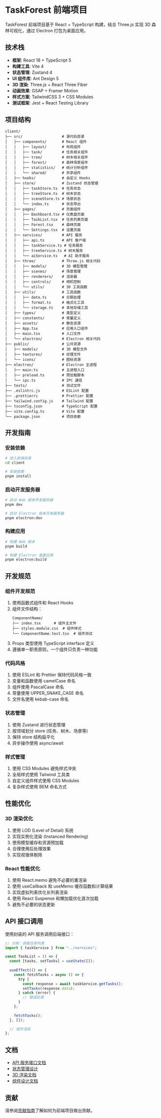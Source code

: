 # TaskForest 前端项目

TaskForest 前端项目基于 React + TypeScript 构建，结合 Three.js 实现 3D 森林可视化，通过 Electron 打包为桌面应用。

## 技术栈

- **框架**: React 18 + TypeScript 5
- **构建工具**: Vite 4
- **状态管理**: Zustand 4
- **UI 组件库**: Ant Design 5
- **3D 渲染**: Three.js + React Three Fiber
- **动画效果**: GSAP + Framer Motion
- **样式方案**: TailwindCSS 3 + CSS Modules
- **测试框架**: Jest + React Testing Library

## 项目结构

```
client/
├── src/                  # 源代码目录
│   ├── components/       # React 组件
│   │   ├── layout/       # 布局组件
│   │   ├── task/         # 任务相关组件
│   │   ├── tree/         # 树木相关组件
│   │   ├── forest/       # 森林场景组件
│   │   ├── statistics/   # 统计分析组件
│   │   └── shared/       # 共享组件
│   ├── hooks/            # 自定义 Hooks
│   ├── store/            # Zustand 状态管理
│   │   ├── taskStore.ts  # 任务状态
│   │   ├── treeStore.ts  # 树木状态
│   │   ├── sceneStore.ts # 场景状态
│   │   └── index.ts      # 状态导出
│   ├── pages/            # 页面组件
│   │   ├── Dashboard.tsx # 仪表盘页面
│   │   ├── TaskList.tsx  # 任务列表页面
│   │   ├── Forest.tsx    # 森林页面
│   │   └── Settings.tsx  # 设置页面
│   ├── services/         # API 服务
│   │   ├── api.ts        # API 客户端
│   │   ├── taskService.ts # 任务服务
│   │   ├── treeService.ts # 树木服务
│   │   └── aiService.ts   # AI 助手服务
│   ├── three/            # Three.js 相关代码
│   │   ├── models/       # 3D 模型管理
│   │   ├── scenes/       # 场景管理
│   │   ├── renderers/    # 渲染器
│   │   ├── controls/     # 相机控制
│   │   └── utils/        # 3D 工具函数
│   ├── utils/            # 工具函数
│   │   ├── date.ts       # 日期处理
│   │   ├── format.ts     # 格式化工具
│   │   └── storage.ts    # 本地存储工具
│   ├── types/            # 类型定义
│   ├── constants/        # 常量定义
│   ├── assets/           # 静态资源
│   ├── App.tsx           # 应用入口组件
│   ├── main.tsx          # 入口文件
│   └── electron/         # Electron 相关代码
├── public/               # 公共资源
│   ├── models/           # 3D 模型文件
│   ├── textures/         # 纹理文件
│   └── icons/            # 图标资源
├── electron/             # Electron 主进程
│   ├── main.ts           # 主进程入口
│   ├── preload.ts        # 预加载脚本
│   └── ipc.ts            # IPC 通信
├── tests/                # 测试文件
├── .eslintrc.js          # ESLint 配置
├── .prettierrc           # Prettier 配置
├── tailwind.config.js    # Tailwind 配置
├── tsconfig.json         # TypeScript 配置
├── vite.config.ts        # Vite 配置
└── package.json          # 项目依赖
```

## 开发指南

### 安装依赖

```bash
# 进入前端目录
cd client

# 安装依赖
pnpm install
```

### 启动开发服务器

```bash
# 启动 Web 版本开发服务器
pnpm dev

# 启动 Electron 版本开发服务器
pnpm electron:dev
```

### 构建应用

```bash
# 构建 Web 版本
pnpm build

# 构建 Electron 桌面应用
pnpm electron:build
```

## 开发规范

### 组件开发规范

1. 使用函数式组件和 React Hooks
2. 组件文件结构：
   ```
   ComponentName/
   ├── index.tsx      # 组件主文件
   ├── styles.module.css  # 组件样式
   └── ComponentName.test.tsx  # 组件测试
   ```
3. Props 类型使用 TypeScript interface 定义
4. 遵循单一职责原则，一个组件只负责一种功能

### 代码风格

1. 使用 ESLint 和 Prettier 保持代码风格一致
2. 变量和函数使用 camelCase 命名
3. 组件使用 PascalCase 命名
4. 常量使用 UPPER_SNAKE_CASE 命名
5. 文件名使用 kebab-case 命名

### 状态管理

1. 使用 Zustand 进行状态管理
2. 按领域划分 store (任务、树木、场景等)
3. 保持 store 结构扁平化
4. 异步操作使用 async/await

### 样式管理

1. 使用 CSS Modules 避免样式冲突
2. 全局样式使用 Tailwind 工具类
3. 自定义组件样式使用 CSS Modules
4. 复杂样式使用 BEM 命名方式

## 性能优化

### 3D 渲染优化

1. 使用 LOD (Level of Detail) 系统
2. 实现实例化渲染 (Instanced Rendering)
3. 使用模型缓存和资源预加载
4. 合理使用后处理效果
5. 实现视锥体剔除

### React 性能优化

1. 使用 React.memo 避免不必要的重渲染
2. 使用 useCallback 和 useMemo 缓存函数和计算结果
3. 实现虚拟列表优化长列表渲染
4. 使用 React Suspense 和懒加载优化首次加载
5. 避免不必要的状态更新

## API 接口调用

使用封装的 API 服务调用后端接口：

```typescript
// 示例：获取任务列表
import { taskService } from "../services";

const TaskList = () => {
  const [tasks, setTasks] = useState([]);
  
  useEffect(() => {
    const fetchTasks = async () => {
      try {
        const response = await taskService.getTasks();
        setTasks(response.data);
      } catch (error) {
        // 错误处理
      }
    };
    
    fetchTasks();
  }, []);

  // 组件渲染
};
```

## 文档

- [API 服务接口文档](../docs/api/api_reference.md)
- [状态管理设计](../docs/design/state_management.md)
- [3D 渲染文档](../docs/design/3d_rendering.md)
- [组件设计文档](../docs/design/components.md)

## 贡献

请参阅[贡献指南](../docs/development/contributing.md)了解如何为前端项目做出贡献。 